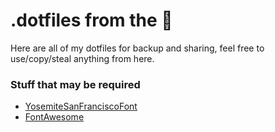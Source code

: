 # .dotfiles from the 🦉
Here are all of my dotfiles for backup and sharing, feel free to use/copy/steal anything from here.

### Stuff that may be required
- [YosemiteSanFranciscoFont](https://github.com/supermarin/YosemiteSanFranciscoFont)
- [FontAwesome](https://fontawesome.com/)
